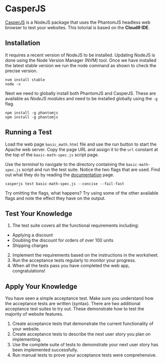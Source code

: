 
# CasperJS

[CasperJS](http://casperjs.org) is a NodeJS package that uses the PhantomJS headless web browser to test your websites. This totorial is based on the **Cloud9 IDE**.

## Installation

It requires a recent version of NodeJS to be installed. Updating NodeJS is done using the Node Version Manager (NVM) tool. Once we have installed the latest stable version we run the node command as shown to check the precise version.
```
nvm install stable
node -v
```
Next we need to globally install both PhantomJS and CasperJS. These are available as _NodeJS modules_ and need to be installed globally using the `-g` flag.
```
npm install -g phantomjs
npm install -g phantomjs
```
## Running a Test

Load the web page `basic_math.html` file and use the run button to start the Apache web server. Copy the page URL and assign it to the `url` constant at the top of the `basic-math-spec.js` script page.

Use the _terminal_ to navigate to the directory containing the `basic-math-spec.js` script and run the test suite. Notice the two flags that are used. Find out what they do by reading the [documentation](http://docs.casperjs.org/en/latest/testing.html#test-command-args-and-options) page.
```
casperjs test basic-math-spec.js --concise --fail-fast
```

Try omitting the flags, what happens? Try using some of the other available flags and note the effect they have on the output.

## Test Your Knowledge

1. The test suite covers all the functional requirements including:
  - Applying a discount
  - Doubling the discount for orders of over 100 units
  - Shipping charges
2. Implement the requirements based on the instructions in the worksheet.
3. Run the acceptance tests regularly to monitor your progress.
4. When all the tests pass you have completed the web app, congratulations!

## Apply Your Knowledge

You have seen a simple acceptance test. Make sure you understand how the acceptance tests are written (syntax). There are two additional acceptance test suites to try out. These demonstrate how to test the majority of website features.

1. Create acceptance tests that demonstrate the current functionality of your website.
2. Create acceptance tests to describe the next user story you plan on implementing.
3. Use the complete suite of tests to demonstrate your next user story has been implemented successfully.
4. Run manual tests to prove your acceptance tests were comprehensive.
